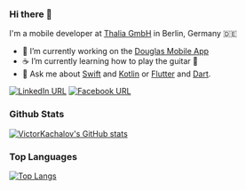 ### Hi there 👋

I'm a mobile developer at [Thalia GmbH](https://www.thalia.de/) in Berlin, Germany 🇩🇪

- 🔭 I’m currently working on the [Douglas Mobile App](https://www.douglas.de/de)
- ☕ I’m currently learning how to play the guitar 🎸
- 💬 Ask me about [Swift](https://swift.org/) and [Kotlin](https://kotlinlang.org/) or [Flutter](https://flutter.dev) and [Dart](https://dart.dev).

[![LinkedIn URL](https://img.shields.io/static/v1?color=blue&label=linkedin&logo=linkedin&logoColor=white&style=for-the-badge&message=Connect)](https://www.linkedin.com/in/victorkachalov)
[![Facebook URL](https://img.shields.io/static/v1?color=blue&label=Facebook&logo=Facebook&logoColor=white&style=for-the-badge&message=Connect)](https://www.facebook.com/profile.php?id=1700091944)

### Github Stats

[![VictorKachalov's GitHub stats](https://github-readme-stats.vercel.app/api?username=VictorKachalov&theme=dracula)](https://github.com/VictorKachalov/github-readme-stats)

### Top Languages

[![Top Langs](https://github-readme-stats.vercel.app/api/top-langs/?username=VictorKachalov&theme=dracula)](https://github.com/VictorKachalov/github-readme-stats)

